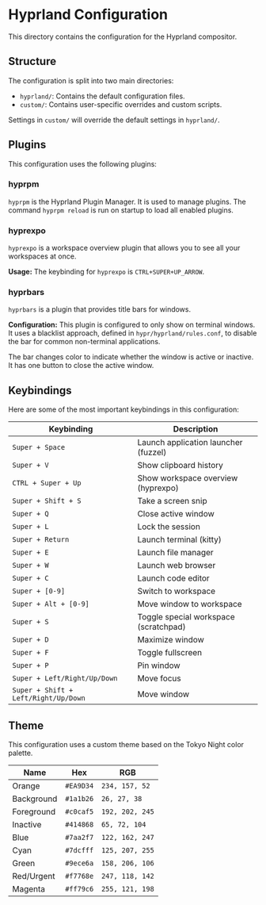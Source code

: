 # Hyprland Configuration

This directory contains the configuration for the Hyprland compositor.

## Structure

The configuration is split into two main directories:
- `hyprland/`: Contains the default configuration files.
- `custom/`: Contains user-specific overrides and custom scripts.

Settings in `custom/` will override the default settings in `hyprland/`.

## Plugins

This configuration uses the following plugins:

### hyprpm

`hyprpm` is the Hyprland Plugin Manager. It is used to manage plugins. The command `hyprpm reload` is run on startup to load all enabled plugins.

### hyprexpo

`hyprexpo` is a workspace overview plugin that allows you to see all your workspaces at once.

**Usage:**
The keybinding for `hyprexpo` is `CTRL+SUPER+UP_ARROW`.

### hyprbars

`hyprbars` is a plugin that provides title bars for windows.

**Configuration:**
This plugin is configured to only show on terminal windows. It uses a blacklist approach, defined in `hypr/hyprland/rules.conf`, to disable the bar for common non-terminal applications.

The bar changes color to indicate whether the window is active or inactive. It has one button to close the active window.

## Keybindings

Here are some of the most important keybindings in this configuration:

| Keybinding | Description |
| --- | --- |
| `Super + Space` | Launch application launcher (fuzzel) |
| `Super + V` | Show clipboard history |
| `CTRL + Super + Up` | Show workspace overview (hyprexpo) |
| `Super + Shift + S` | Take a screen snip |
| `Super + Q` | Close active window |
| `Super + L` | Lock the session |
| `Super + Return` | Launch terminal (kitty) |
| `Super + E` | Launch file manager |
| `Super + W` | Launch web browser |
| `Super + C` | Launch code editor |
| `Super + [0-9]` | Switch to workspace |
| `Super + Alt + [0-9]` | Move window to workspace |
| `Super + S` | Toggle special workspace (scratchpad) |
| `Super + D` | Maximize window |
| `Super + F` | Toggle fullscreen |
| `Super + P` | Pin window |
| `Super + Left/Right/Up/Down` | Move focus |
| `Super + Shift + Left/Right/Up/Down` | Move window |

## Theme

This configuration uses a custom theme based on the Tokyo Night color palette.

| Name      | Hex       | RGB             |
| --------- | --------- | --------------- |
| Orange    | `#EA9D34` | `234, 157, 52`  |
| Background| `#1a1b26` | `26, 27, 38`    |
| Foreground| `#c0caf5` | `192, 202, 245` |
| Inactive  | `#414868` | `65, 72, 104`   |
| Blue      | `#7aa2f7` | `122, 162, 247` |
| Cyan      | `#7dcfff` | `125, 207, 255` |
| Green     | `#9ece6a` | `158, 206, 106` |
| Red/Urgent| `#f7768e` | `247, 118, 142` |
| Magenta   | `#ff79c6` | `255, 121, 198` |
